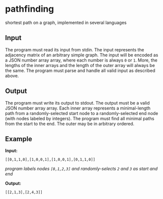 # pathfinding

shortest path on a graph, implemented in several languages

## Input

The program must read its input from stdin.
The input represents the adjacency matrix of an arbitrary simple graph.
The input will be encoded as a JSON number array array, where each number is always `0` or `1`.
More, the lengths of the inner arrays and the length of the outer array will always be the same.
The program must parse and handle all valid input as described above.

## Output

The program must write its output to stdout.
The output must be a valid JSON number array array.
Each inner array represents a minimal-length path from a randomly-selected start node to a randomly-selected end node (with nodes labeled by integers).
The program must find all minimal paths from the start to the end.
The outer may be in arbitrary ordered.

## Example

**Input:**

```
[[0,1,1,0],[1,0,0,1],[1,0,0,1],[0,1,1,0]]
```

_program labels nodes `[0,1,2,3]` and randomly-selects `2` and `3` as start and end_

**Output:**

`[[2,1,3],[2,4,3]]`
